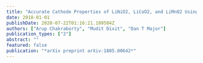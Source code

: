 ```yaml
---
title: "Accurate Cathode Properties of LiNiO2, LiCoO2, and LiMnO2 Using the SCAN Meta-GGA Density Functional"
date: 2018-01-01
publishDate: 2020-07-22T01:16:21.109504Z
authors: ["Arup Chakraborty", "Mudit Dixit", "Dan T Major"]
publication_types: ["2"]
abstract: ""
featured: false
publication: "*arXiv preprint arXiv:1805.00642*"
---
```


